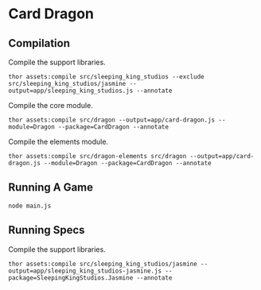 # Card Dragon

## Compilation

Compile the support libraries.

    thor assets:compile src/sleeping_king_studios --exclude src/sleeping_king_studios/jasmine --output=app/sleeping_king_studios.js --annotate

Compile the core module.

    thor assets:compile src/dragon --output=app/card-dragon.js --module=Dragon --package=CardDragon --annotate

Compile the elements module.

    thor assets:compile src/dragon-elements src/dragon --output=app/card-dragon.js --module=Dragon --package=CardDragon --annotate

## Running A Game

```
node main.js
```

## Running Specs

Compile the support libraries.

    thor assets:compile src/sleeping_king_studios/jasmine --output=app/sleeping_king_studios-jasmine.js --package=SleepingKingStudios.Jasmine --annotate

